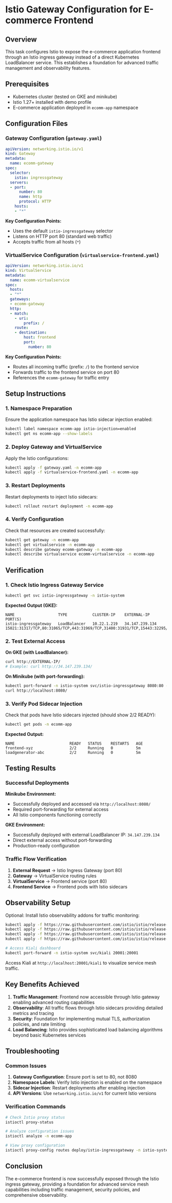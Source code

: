 # Istio Gateway Configuration for E-commerce Frontend

## Overview

This task configures Istio to expose the e-commerce application frontend through an Istio ingress gateway instead of a direct Kubernetes LoadBalancer service. This establishes a foundation for advanced traffic management and observability features.

## Prerequisites

- Kubernetes cluster (tested on GKE and minikube)
- Istio 1.27+ installed with demo profile
- E-commerce application deployed in `ecomm-app` namespace

## Configuration Files

### Gateway Configuration (`gateway.yaml`)

```yaml
apiVersion: networking.istio.io/v1
kind: Gateway
metadata:
  name: ecomm-gateway
spec:
  selector:
    istio: ingressgateway
  servers:
  - port:
      number: 80
      name: http
      protocol: HTTP
    hosts:
    - "*"
```

**Key Configuration Points:**
- Uses the default `istio-ingressgateway` selector
- Listens on HTTP port 80 (standard web traffic)
- Accepts traffic from all hosts (`*`)

### VirtualService Configuration (`virtualservice-frontend.yaml`)

```yaml
apiVersion: networking.istio.io/v1
kind: VirtualService
metadata:
  name: ecomm-virtualservice
spec:
  hosts:
  - "*"
  gateways:
  - ecomm-gateway
  http:
  - match:
    - uri:
        prefix: /
    route:
    - destination:
        host: frontend
        port:
          number: 80
```

**Key Configuration Points:**
- Routes all incoming traffic (prefix: `/`) to the frontend service
- Forwards traffic to the frontend service on port 80
- References the `ecomm-gateway` for traffic entry

## Setup Instructions

### 1. Namespace Preparation

Ensure the application namespace has Istio sidecar injection enabled:

```bash
kubectl label namespace ecomm-app istio-injection=enabled
kubectl get ns ecomm-app --show-labels
```

### 2. Deploy Gateway and VirtualService

Apply the Istio configurations:

```bash
kubectl apply -f gateway.yaml -n ecomm-app
kubectl apply -f virtualservice-frontend.yaml -n ecomm-app
```

### 3. Restart Deployments

Restart deployments to inject Istio sidecars:

```bash
kubectl rollout restart deployment -n ecomm-app
```

### 4. Verify Configuration

Check that resources are created successfully:

```bash
kubectl get gateway -n ecomm-app
kubectl get virtualservice -n ecomm-app
kubectl describe gateway ecomm-gateway -n ecomm-app
kubectl describe virtualservice ecomm-virtualservice -n ecomm-app
```

## Verification

### 1. Check Istio Ingress Gateway Service

```bash
kubectl get svc istio-ingressgateway -n istio-system
```

**Expected Output (GKE):**
```
NAME                   TYPE           CLUSTER-IP    EXTERNAL-IP      PORT(S)
istio-ingressgateway   LoadBalancer   10.22.1.219   34.147.239.134   15021:31317/TCP,80:31065/TCP,443:31969/TCP,31400:31931/TCP,15443:32295/TCP
```

### 2. Test External Access

**On GKE (with LoadBalancer):**
```bash
curl http://EXTERNAL-IP/
# Example: curl http://34.147.239.134/
```

**On Minikube (with port-forwarding):**
```bash
kubectl port-forward -n istio-system svc/istio-ingressgateway 8080:80 --address=0.0.0.0 &
curl http://localhost:8080/
```

### 3. Verify Pod Sidecar Injection

Check that pods have Istio sidecars injected (should show 2/2 READY):

```bash
kubectl get pods -n ecomm-app
```

**Expected Output:**
```
NAME                        READY   STATUS    RESTARTS   AGE
frontend-xyz                2/2     Running   0          5m
loadgenerator-abc           2/2     Running   0          5m
```

## Testing Results

### Successful Deployments

**Minikube Environment:**
- Successfully deployed and accessed via `http://localhost:8080/`
- Required port-forwarding for external access
- All Istio components functioning correctly

**GKE Environment:**
- Successfully deployed with external LoadBalancer IP: `34.147.239.134`
- Direct external access without port-forwarding
- Production-ready configuration

### Traffic Flow Verification

1. **External Request** → Istio Ingress Gateway (port 80)
2. **Gateway** → VirtualService routing rules
3. **VirtualService** → Frontend service (port 80)
4. **Frontend Service** → Frontend pods with Istio sidecars

## Observability Setup

Optional: Install Istio observability addons for traffic monitoring:

```bash
kubectl apply -f https://raw.githubusercontent.com/istio/istio/release-1.27/samples/addons/kiali.yaml
kubectl apply -f https://raw.githubusercontent.com/istio/istio/release-1.27/samples/addons/prometheus.yaml
kubectl apply -f https://raw.githubusercontent.com/istio/istio/release-1.27/samples/addons/grafana.yaml
kubectl apply -f https://raw.githubusercontent.com/istio/istio/release-1.27/samples/addons/jaeger.yaml

# Access Kiali dashboard
kubectl port-forward -n istio-system svc/kiali 20001:20001
```

Access Kiali at `http://localhost:20001/kiali` to visualize service mesh traffic.

## Key Benefits Achieved

1. **Traffic Management**: Frontend now accessible through Istio gateway enabling advanced routing capabilities
2. **Observability**: All traffic flows through Istio sidecars providing detailed metrics and tracing
3. **Security**: Foundation for implementing mutual TLS, authorization policies, and rate limiting
4. **Load Balancing**: Istio provides sophisticated load balancing algorithms beyond basic Kubernetes services

## Troubleshooting

### Common Issues

1. **Gateway Configuration**: Ensure port is set to 80, not 8080
2. **Namespace Labels**: Verify Istio injection is enabled on the namespace
3. **Sidecar Injection**: Restart deployments after enabling injection
4. **API Versions**: Use `networking.istio.io/v1` for current Istio versions

### Verification Commands

```bash
# Check Istio proxy status
istioctl proxy-status

# Analyze configuration issues
istioctl analyze -n ecomm-app

# View proxy configuration
istioctl proxy-config routes deploy/istio-ingressgateway -n istio-system
```

## Conclusion

The e-commerce frontend is now successfully exposed through the Istio ingress gateway, providing a foundation for advanced service mesh capabilities including traffic management, security policies, and comprehensive observability.